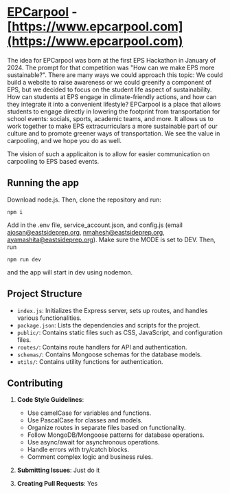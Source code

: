 # [EPCarpool](https://www.epcarpool.com) - [https://www.epcarpool.com](https://www.epcarpool.com)
The idea for EPCarpool was born at the first EPS Hackathon in January of 2024. The prompt for that competition was "How can we make EPS more sustainable?".
There are many ways we could approach this topic: We could build a website to raise awareness or we could greenify a component of EPS, but we decided to focus on the student life aspect of sustainability. How can students at EPS engage in climate-friendly actions, and how can they integrate it into a convenient lifestyle?
EPCarpool is a place that allows students to engage directly in lowering the footprint from transportation for school events: socials, sports, academic teams, and more. It allows us to work together to make EPS extracurriculars a more sustainable part of our culture and to promote greener ways of transportation. We see the value in carpooling, and we hope you do as well.


The vision of such a applicaiton is to allow for easier communication on carpooling to EPS based events.

## Running the app
Download node.js. Then, clone the repository and run:
```
npm i
```
Add in the .env file, service_account.json, and config.js (email ajosan@eastsideprep.org, nmahesh@eastsideprep.org, ayamashita@eastsideprep.org). Make sure the MODE is set to DEV.  Then, run
```
npm run dev
```
and the app will start in dev using nodemon.

## Project Structure
- `index.js`: Initializes the Express server, sets up routes, and handles various functionalities.
- `package.json`: Lists the dependencies and scripts for the project.
- `public/`: Contains static files such as CSS, JavaScript, and configuration files.
- `routes/`: Contains route handlers for API and authentication.
- `schemas/`: Contains Mongoose schemas for the database models.
- `utils/`: Contains utility functions for authentication.

## Contributing
1. **Code Style Guidelines**:
   - Use camelCase for variables and functions.
   - Use PascalCase for classes and models.
   - Organize routes in separate files based on functionality.
   - Follow MongoDB/Mongoose patterns for database operations.
   - Use async/await for asynchronous operations.
   - Handle errors with try/catch blocks.
   - Comment complex logic and business rules.

2. **Submitting Issues**: Just do it

3. **Creating Pull Requests**: Yes
